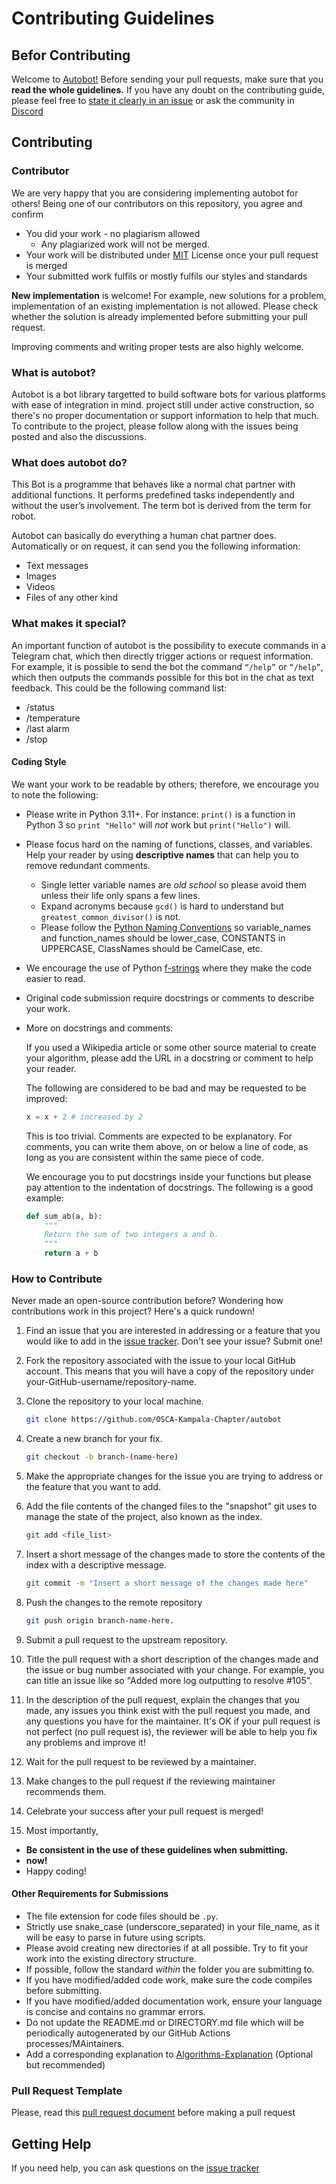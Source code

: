 # **Contributing Guidelines**
## **Befor Contributing**

Welcome to [Autobot!](https://github.com/OSCA-Kampala-Chapter/autobot) Before sending your pull requests, make sure that you **read the whole guidelines.** If you have any doubt on the contributing guide, please feel free to [state it clearly in an issue](https://github.com/OSCA-Kampala-Chapter/autobot/issues) or ask the community in [Discord](/docs/404.md) 

## **Contributing**
### **Contributor**
We are very happy that you are considering implementing autobot for others! Being one of our contributors on this repository, you agree and confirm
-   You did your work - no plagiarism allowed
    -    Any plagiarized work will not be merged.
-   Your work will be distributed under [MIT](/LICENSE) License once your pull request is merged
-   Your submitted work fulfils or mostly fulfils our styles and standards

**New implementation** is welcome! For example, new solutions for a problem, implementation of an existing implementation is not allowed. Please check whether the solution is already implemented before submitting your pull request.

Improving comments and writing proper tests are also highly welcome.

### **What is autobot?**
Autobot is a bot library targetted to build software bots for various platforms with ease of integration in mind.
project still under active construction, so there's no proper documentation or support information to help that much. 
To contribute to the project, please follow along with the issues being posted and also the discussions.

### **What does autobot do?**
This Bot is a programme that behaves like a normal chat partner with additional functions. It performs predefined tasks independently and without the user’s involvement. The term bot is derived from the term for robot.

Autobot can basically do everything a human chat partner does. Automatically or on request, it can send you the following information:

-   Text messages
-   Images
-   Videos
-   Files of any other kind

### **What makes it special?**
An important function of autobot is the possibility to execute commands in a Telegram chat, which then directly trigger actions or request information. For example, it is possible to send the bot the command `“/help”` or `“/help”`, which then outputs the commands possible for this bot in the chat as text feedback. This could be the following command list:

-   /status
-   /temperature
-   /last alarm
-   /stop

#### Coding Style

We want your work to be readable by others; therefore, we encourage you to note the following:

- Please write in Python 3.11+. For instance:  `print()` is a function in Python 3 so `print "Hello"` will *not* work but `print("Hello")` will.
- Please focus hard on the naming of functions, classes, and variables.  Help your reader by using __descriptive names__ that can help you to remove redundant comments.
  - Single letter variable names are *old school* so please avoid them unless their life only spans a few lines.
  - Expand acronyms because `gcd()` is hard to understand but `greatest_common_divisor()` is not.
  - Please follow the [Python Naming Conventions](https://pep8.org/#prescriptive-naming-conventions) so variable_names and function_names should be lower_case, CONSTANTS in UPPERCASE, ClassNames should be CamelCase, etc.

- We encourage the use of Python [f-strings](https://realpython.com/python-f-strings/#f-strings-a-new-and-improved-way-to-format-strings-in-python) where they make the code easier to read.

- Original code submission require docstrings or comments to describe your work.

- More on docstrings and comments:

  If you used a Wikipedia article or some other source material to create your algorithm, please add the URL in a docstring or comment to help your reader.

  The following are considered to be bad and may be requested to be improved:

  ```python
  x = x + 2	# increased by 2
  ```

  This is too trivial. Comments are expected to be explanatory. For comments, you can write them above, on or below a line of code, as long as you are consistent within the same piece of code.

  We encourage you to put docstrings inside your functions but please pay attention to the indentation of docstrings. The following is a good example:

  ```python
  def sum_ab(a, b):
      """
      Return the sum of two integers a and b.
      """
      return a + b
  ```

### **How to Contribute**

Never made an open-source contribution before? Wondering how contributions work in this project? Here's a quick rundown!

1. Find an issue that you are interested in addressing or a feature that you would like to add in the [issue tracker](https://github.com/OSCA-Kampala-Chapter/autobot/issues).  Don't see your issue?  Submit one!

2. Fork the repository associated with the issue to your local GitHub account. This means that you will have a copy of the repository under your-GitHub-username/repository-name.

3. Clone the repository to your local machine.

    ```bash
    git clone https://github.com/OSCA-Kampala-Chapter/autobot
    ```

4. Create a new branch for your fix.

    ```bash
    git checkout -b branch-(name-here)
    ```

5. Make the appropriate changes for the issue you are trying to address or the feature that you want to add.

6. Add the file contents of the changed files to the "snapshot" git uses to manage the state of the project, also known as the index.

    ```bash
    git add <file_list>
    ```

7. Insert a short message of the changes made to store the contents of the index with a descriptive message.

    ```bash
    git commit -m "Insert a short message of the changes made here"
    ```

8. Push the changes to the remote repository

    ```bash
    git push origin branch-name-here.
    ```

9. Submit a pull request to the upstream repository.

10. Title the pull request with a short description of the changes made and the issue or bug number associated with your change. For example, you can title an issue like so "Added more log outputting to resolve #105".

11. In the description of the pull request, explain the changes that you made, any issues you think exist with the pull request you made, and any questions you have for the maintainer. It's OK if your pull request is not perfect (no pull request is), the reviewer will be able to help you fix any problems and improve it!

12. Wait for the pull request to be reviewed by a maintainer.

13. Make changes to the pull request if the reviewing maintainer recommends them.

14. Celebrate your success after your pull request is merged!

15. Most importantly,
  - __Be consistent in the use of these guidelines when submitting.__
  - __now!__
  - Happy coding!

#### Other Requirements for Submissions
- The file extension for code files should be `.py`. 
- Strictly use snake_case (underscore_separated) in your file_name, as it will be easy to parse in future using scripts.
- Please avoid creating new directories if at all possible. Try to fit your work into the existing directory structure.
- If possible, follow the standard *within* the folder you are submitting to.
- If you have modified/added code work, make sure the code compiles before submitting.
- If you have modified/added documentation work, ensure your language is concise and contains no grammar errors.
- Do not update the README.md or DIRECTORY.md file which will be periodically autogenerated by our GitHub Actions processes/MAintainers.
- Add a corresponding explanation to [Algorithms-Explanation](https://github.com/TheAlgorithms/Algorithms-Explanation) (Optional but recommended)

### **Pull Request Template**
Please, read this [pull request document](pull-request-information.md) before making a pull request

## **Getting Help**

If you need help, you can ask questions on the [issue tracker](https://github.com/OSCA-Kampala-Chapter/autobot/issues)

